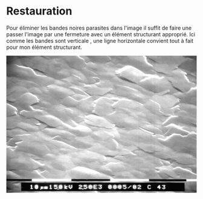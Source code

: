 # Restauration

Pour éliminer les bandes noires parasites dans l'image il suffit de faire une passer l'image par une fermeture avec un élément structurant approprié.
Ici comme les bandes sont verticale , une ligne horizontale convient tout à fait pour mon élément structurant.

![](./Restauration.jpg)